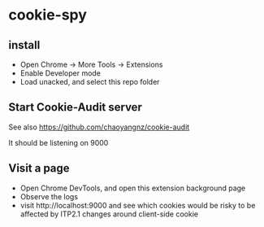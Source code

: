 # cookie-spy

## install

- Open Chrome -> More Tools -> Extensions
- Enable Developer mode
- Load unacked, and select this repo folder

## Start Cookie-Audit server

See also https://github.com/chaoyangnz/cookie-audit

It should be listening on 9000

## Visit a page

- Open Chrome DevTools, and open this extension background page
- Observe the logs
- visit http://localhost:9000 and see which cookies would be risky to be affected by ITP2.1 changes around client-side cookie

